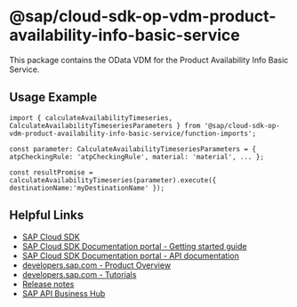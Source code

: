 # @sap/cloud-sdk-op-vdm-product-availability-info-basic-service

This package contains the OData VDM for the Product Availability Info Basic Service.

## Usage Example
```
import { calculateAvailabilityTimeseries, CalculateAvailabilityTimeseriesParameters } from '@sap/cloud-sdk-op-vdm-product-availability-info-basic-service/function-imports';

const parameter: CalculateAvailabilityTimeseriesParameters = { atpCheckingRule: 'atpCheckingRule', material: 'material', ... };
    
const resultPromise = calculateAvailabilityTimeseries(parameter).execute({ destinationName:'myDestinationName' });
```

## Helpful Links

- [SAP Cloud SDK](https://github.com/SAP/cloud-sdk-js)
- [SAP Cloud SDK Documentation portal - Getting started guide](https://sap.github.io/cloud-sdk/docs/js/getting-started)
- [SAP Cloud SDK Documentation portal - API documentation](https://sap.github.io/cloud-sdk/docs/js/api)
- [developers.sap.com - Product Overview](https://developers.sap.com/topics/cloud-sdk.html)
- [developers.sap.com - Tutorials](https://developers.sap.com/tutorial-navigator.html?tag=software-product:technology-platform/sap-cloud-sdk&tag=tutorial:type/tutorial&tag=programming-tool:javascript)
- [Release notes](https://help.sap.com/doc/2324e9c3b28748a4ae2ad08166d77675/1.0/en-US/js-index.html)
- [SAP API Business Hub](https://api.sap.com/)

